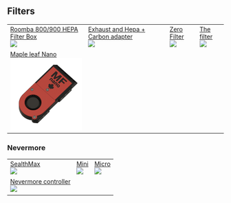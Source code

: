 ## Filters

<table>
  <tr>
    <td><a href="https://www.printables.com/fr/model/551032-voron-24-roomba-800900-hepa-filter-box">Roomba 800/900 HEPA Filter Box</br>
      <img src="https://media.printables.com/media/prints/551032/images/4425915_77a45bcf-4edc-47f9-9f50-3d6053968ec3/thumbs/inside/1280x960/jpg/1.webp" style="width:200px;"/></a></br></td>
    <td><a href="https://www.printables.com/fr/model/582998-voron-24-exhaust-and-hepa-carbon-adapter">Exhaust and Hepa + Carbon adapter</br>
      <img src="https://media.printables.com/media/prints/582998/images/4652693_93fd0459-5c0c-452e-a34b-05567273f489/thumbs/inside/1280x960/jpg/20230914_203520.webp" style="width:200px;"/></a></br></td>
  <td><a href="https://github.com/zruncho3d/zerofilter">Zero Filter</br>
      <img src="https://github.com/zruncho3d/zerofilter/raw/main/Images/iso_black_4.png" style="width:200px;"/></a></br></td>
  <td><a href="https://github.com/nateb16/VoronUsers/tree/master/printer_mods/nateb16/THE_FILTER">The filter</br>
      <img src="https://user-images.githubusercontent.com/40711977/206066938-03294883-fed9-427a-a087-1ac197e6321f.PNG" style="width:200px;"/></a></br></td>
  </tr>
  <tr>
    <td><a href="https://github.com/MapleLeafMakers/MFNano">Maple leaf Nano</br>
      <img src="https://github.com/MapleLeafMakers/MFNano/raw/main/Images/cad.png" style="width:200px;"/></a></br></td>
  </tr>
</table>

### Nevermore
<table>
  <tr>
    <td><a href="https://github.com/nevermore3d/StealthMax">SealthMax</br>
      <img src="https://github.com/nevermore3d/StealthMax/raw/main/assets/renders/sm_300.png" style="width:200px;"/></a></br></td>
    <td><a href="https://github.com/nevermore3d/Nevermore_Mini">Mini</br>
      <img src="https://github.com/nevermore3d/Nevermore_Mini/raw/master/Nevermore_Mini_Electronics_Beta.png" style="width:200px;"/></a></br></td>
    <td><a href="https://github.com/nevermore3d/Nevermore_Micro">Micro</br>
      <img src="https://github.com/nevermore3d/Nevermore_Micro/raw/master/images/nevermore-micro-duo.jpg" style="width:200px;"/></a></br></td>
  </tr>
  <tr>
    <td><a href="https://github.com/SanaaHamel/nevermore-controller">Nevermore controller</br>
      <img src="https://github.com/SanaaHamel/nevermore-controller/raw/main/doc/README-display-UIs.png" style="width:200px;"/></a></br></td>
  </tr>
</table>
